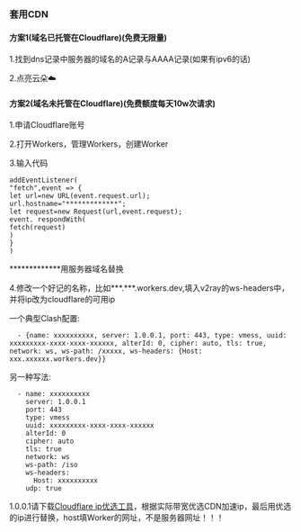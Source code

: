### 套用CDN

#### 方案1(域名已托管在Cloudflare)(免费无限量)

1.找到dns记录中服务器的域名的A记录与AAAA记录(如果有ipv6的话)

2.点亮云朵☁️

#### 方案2(域名未托管在Cloudflare)(免费额度每天10w次请求)

1.申请Cloudflare账号

2.打开Workers，管理Workers，创建Worker

3.输入代码
```
addEventListener(
"fetch",event => {
let url=new URL(event.request.url);
url.hostname="*************";
let request=new Request(url,event.request);
event. respondWith(
fetch(request)
)
}
)
```

*************用服务器域名替换

4.修改一个好记的名称，比如***.***.workers.dev,填入v2ray的ws-headers中，并将ip改为cloudflare的可用ip

一个典型Clash配置:
```
  - {name: xxxxxxxxxx, server: 1.0.0.1, port: 443, type: vmess, uuid: xxxxxxxxx-xxxx-xxxx-xxxxxx, alterId: 0, cipher: auto, tls: true, network: ws, ws-path: /xxxxx, ws-headers: {Host: xxx.xxxxxx.workers.dev}}
```
另一种写法:
```
  - name: xxxxxxxxxx
    server: 1.0.0.1
    port: 443
    type: vmess
    uuid: xxxxxxxxx-xxxx-xxxx-xxxxxx
    alterId: 0
    cipher: auto
    tls: true
    network: ws
    ws-path: /iso
    ws-headers:
      Host: xxxxxxxxxx
    udp: true
```
1.0.0.1请下载[Cloudflare ip优选工具](https://github.com/XIU2/CloudflareSpeedTest)，根据实际带宽优选CDN加速ip，最后用优选的ip进行替换，host填Worker的网址，不是服务器网址！！！
